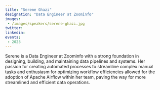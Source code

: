 ```yaml
---
title: "Serene Ghazi"
designation: "Data Engineer at Zoominfo"
images:
 - /images/speakers/serene-ghazi.jpg
twitter: 
linkedin: 
events:
 - 2023
---
```


Serene is a Data Engineer at Zoominfo with a strong foundation in designing, building, and maintaining data pipelines and systems. Her passion for creating automated processes to streamline complex manual tasks and enthusiasm for optimizing workflow efficiencies allowed for the adoption of Apache Airflow within her team, paving the way for more streamlined and efficient data operations.